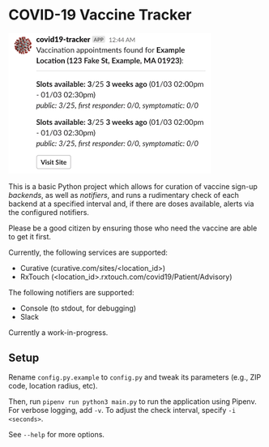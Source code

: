 # COVID-19 Vaccine Tracker

<img src="img/slack-msg.png" width=400 />

This is a basic Python project which allows for curation of vaccine sign-up _backends_, as well as _notifiers_, and runs a rudimentary check of each backend at a specified interval and, if there are doses available, alerts via the configured notifiers.

Please be a good citizen by ensuring those who need the vaccine are able to get it first.

Currently, the following services are supported:
* Curative (curative.com/sites/<location_id>)
* RxTouch (<location_id>.rxtouch.com/covid19/Patient/Advisory)

The following notifiers are supported:
* Console (to stdout, for debugging)
* Slack

Currently a work-in-progress.

## Setup

Rename `config.py.example` to `config.py` and tweak its parameters (e.g., ZIP code, location radius, etc).

Then, run `pipenv run python3 main.py` to run the application using Pipenv.
For verbose logging, add `-v`.
To adjust the check interval, specify `-i <seconds>`.

See `--help` for more options.
